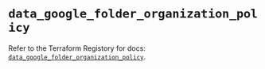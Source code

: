 # `data_google_folder_organization_policy`

Refer to the Terraform Registory for docs: [`data_google_folder_organization_policy`](https://registry.terraform.io/providers/hashicorp/google/4.62.1/docs/data-sources/folder_organization_policy).
